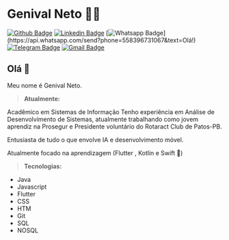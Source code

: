 # Genival Neto :man_technologist:

[![Github Badge](https://img.shields.io/badge/-Github-000?style=flat-square&logo=Github&logoColor=white&link=https://github.com/lucasgdb)](https://github.com/genivalc)
[![Linkedin Badge](https://img.shields.io/badge/-LinkedIn-blue?style=flat-square&logo=Linkedin&logoColor=white&link=https://www.linkedin.com/in/lucas-bittencourt/)](https://www.linkedin.com/in/genival-candeia-neto/)
[![Whatsapp Badge](https://img.shields.io/badge/-Whatsapp-4CA143?style=flat-square&labelColor=4CA143&logo=whatsapp&logoColor=white&link=https://api.whatsapp.com/send?phone=5512988344336&text=Olá!)](https://api.whatsapp.com/send?phone=558396731067&text=Olá!)
[![Telegram Badge](https://img.shields.io/badge/-Telegram-1ca0f1?style=flat-square&labelColor=1ca0f1&logo=telegram&logoColor=white&link=https://t.me/lucasgdb)](https://t.me/GenivalCNNeto)
[![Gmail Badge](https://img.shields.io/badge/-Gmail-c14438?style=flat-square&logo=Gmail&logoColor=white&link=mailto:lucasgdbittencourt@gmail.com)](mailto:genivalcandeiadon.neto@gmail.com)

## Olá 👋
Meu nome é Genival Neto.

>__Atualmente:__

Acadêmico em Sistemas de Informação Tenho experiência em Análise de Desenvolvimento de Sistemas, atualmente trabalhando como jovem aprendiz na Prosegur e Presidente voluntário do Rotaract Club de Patos-PB.

Entusiasta de tudo o que envolve IA e desenvolvimento móvel.

Atualmente focado na aprendizagem (Flutter , Kotlin e Swift 🎯)

> __Tecnologias:__

- Java
- Javascript
- Flutter
- CSS
- HTM
- Git
- SQL
- NOSQL
